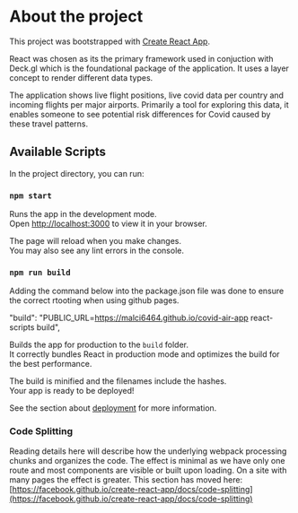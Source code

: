 # About the project

This project was bootstrapped with [Create React App](https://github.com/facebook/create-react-app).

React was chosen as its the primary framework used in conjuction with Deck.gl which is the foundational package of the application. It uses a layer concept to render different data types.

The application shows live flight positions, live covid data per country and incoming flights per major airports. Primarily a tool for exploring this data, it enables someone to see potential risk differences for Covid caused by these travel patterns.

## Available Scripts

In the project directory, you can run:

### `npm start`

Runs the app in the development mode.\
Open [http://localhost:3000](http://localhost:3000) to view it in your browser.

The page will reload when you make changes.\
You may also see any lint errors in the console.

### `npm run build`

Adding the command below into the package.json file was done to ensure the correct rtooting when using github pages.

"build": "PUBLIC_URL=https://malci6464.github.io/covid-air-app react-scripts build",

Builds the app for production to the `build` folder.\
It correctly bundles React in production mode and optimizes the build for the best performance.

The build is minified and the filenames include the hashes.\
Your app is ready to be deployed!

See the section about [deployment](https://facebook.github.io/create-react-app/docs/deployment) for more information.

### Code Splitting

Reading details here will describe how the underlying webpack processing chunks and organizes the code. The effect is minimal as we have only one route and most components are visible or built upon loading. On a site with many pages the effect is greater.
This section has moved here: [https://facebook.github.io/create-react-app/docs/code-splitting](https://facebook.github.io/create-react-app/docs/code-splitting)
